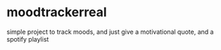 # moodtrackerreal

simple project to track moods, and just give a motivational quote, and a spotify playlist
